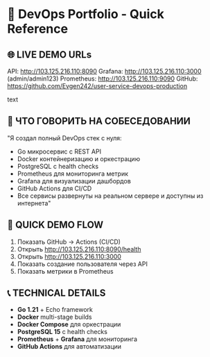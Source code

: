 # 🎯 DevOps Portfolio - Quick Reference

## 🌐 LIVE DEMO URLs
API: http://103.125.216.110:8090
Grafana: http://103.125.216.110:3000 (admin/admin123)
Prometheus: http://103.125.216.110:9090
GitHub: https://github.com/Evgen242/user-service-devops-production

text

## 💬 ЧТО ГОВОРИТЬ НА СОБЕСЕДОВАНИИ
"Я создал полный DevOps стек с нуля:
- Go микросервис с REST API
- Docker контейнеризацию и оркестрацию
- PostgreSQL с health checks
- Prometheus для мониторинга метрик
- Grafana для визуализации дашбордов
- GitHub Actions для CI/CD
- Все сервисы развернуты на реальном сервере и доступны из интернета"

## 🚀 QUICK DEMO FLOW
1. Показать GitHub → Actions (CI/CD)
2. Открыть http://103.125.216.110:8090/health
3. Открыть http://103.125.216.110:3000
4. Показать создание пользователя через API
5. Показать метрики в Prometheus

## 📞 TECHNICAL DETAILS
- **Go 1.21** + Echo framework
- **Docker** multi-stage builds
- **Docker Compose** для оркестрации
- **PostgreSQL 15** с health checks
- **Prometheus** + **Grafana** для мониторинга
- **GitHub Actions** для автоматизации

